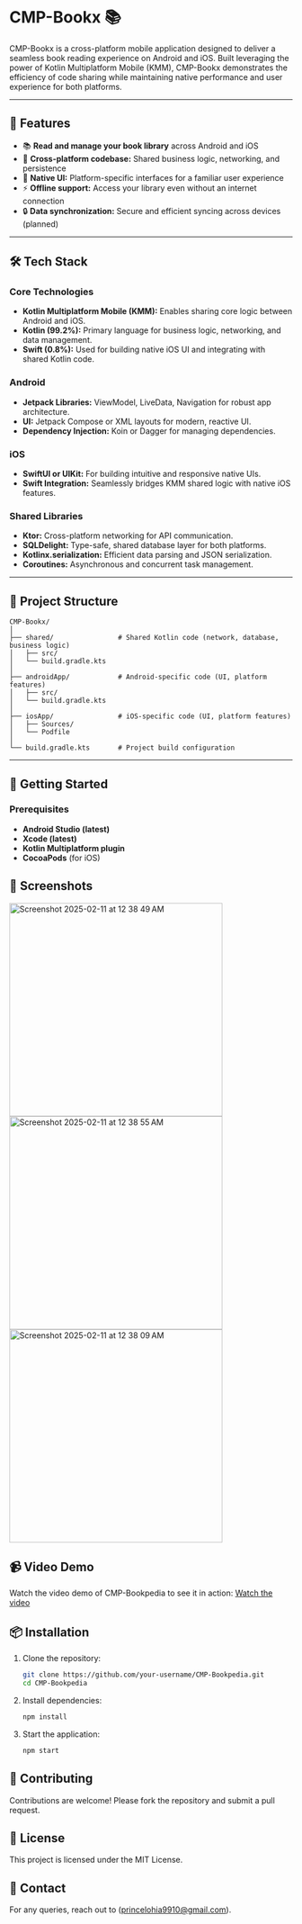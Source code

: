 # CMP-Bookx 📚

CMP-Bookx is a cross-platform mobile application designed to deliver a seamless book reading experience on Android and iOS. Built leveraging the power of Kotlin Multiplatform Mobile (KMM), CMP-Bookx demonstrates the efficiency of code sharing while maintaining native performance and user experience for both platforms.

---

## 🚀 Features

- 📚 **Read and manage your book library** across Android and iOS
- 🔄 **Cross-platform codebase:** Shared business logic, networking, and persistence
- 🎨 **Native UI:** Platform-specific interfaces for a familiar user experience
- ⚡ **Offline support:** Access your library even without an internet connection
- 🔒 **Data synchronization:** Secure and efficient syncing across devices (planned)

---

## 🛠️ Tech Stack

### Core Technologies

- **Kotlin Multiplatform Mobile (KMM):** Enables sharing core logic between Android and iOS.
- **Kotlin (99.2%):** Primary language for business logic, networking, and data management.
- **Swift (0.8%):** Used for building native iOS UI and integrating with shared Kotlin code.

### Android

- **Jetpack Libraries:** ViewModel, LiveData, Navigation for robust app architecture.
- **UI:** Jetpack Compose or XML layouts for modern, reactive UI.
- **Dependency Injection:** Koin or Dagger for managing dependencies.

### iOS

- **SwiftUI or UIKit:** For building intuitive and responsive native UIs.
- **Swift Integration:** Seamlessly bridges KMM shared logic with native iOS features.

### Shared Libraries

- **Ktor:** Cross-platform networking for API communication.
- **SQLDelight:** Type-safe, shared database layer for both platforms.
- **Kotlinx.serialization:** Efficient data parsing and JSON serialization.
- **Coroutines:** Asynchronous and concurrent task management.

---

## 📁 Project Structure

```
CMP-Bookx/
│
├── shared/                # Shared Kotlin code (network, database, business logic)
│   ├── src/
│   └── build.gradle.kts
│
├── androidApp/            # Android-specific code (UI, platform features)
│   ├── src/
│   └── build.gradle.kts
│
├── iosApp/                # iOS-specific code (UI, platform features)
│   ├── Sources/
│   └── Podfile
│
└── build.gradle.kts       # Project build configuration
```

---

## 🚦 Getting Started

### Prerequisites

- **Android Studio (latest)**
- **Xcode (latest)**
- **Kotlin Multiplatform plugin**
- **CocoaPods** (for iOS)


## 📸 Screenshots
<img width="379" alt="Screenshot 2025-02-11 at 12 38 49 AM" src="https://github.com/user-attachments/assets/4e4ffbdf-3992-4b05-818a-2d4df3397119" />
<img width="379" alt="Screenshot 2025-02-11 at 12 38 55 AM" src="https://github.com/user-attachments/assets/3e2760a5-5636-49ae-baf2-9d17fd4fd920" />
<img width="379" alt="Screenshot 2025-02-11 at 12 38 09 AM" src="https://github.com/user-attachments/assets/d3505c44-6e76-4bc5-9456-e0b69c25426e" />

## 📹 Video Demo
Watch the video demo of CMP-Bookpedia to see it in action:
[Watch the video](https://drive.google.com/file/d/1vsrbG2nE2DMoxk6k1fPutTU67l97Ait5/view?usp=sharing)


## 📦 Installation
1. Clone the repository:
   ```sh
   git clone https://github.com/your-username/CMP-Bookpedia.git
   cd CMP-Bookpedia
   ```
2. Install dependencies:
   ```sh
   npm install
   ```
3. Start the application:
   ```sh
   npm start
   ```

## 🤝 Contributing
Contributions are welcome! Please fork the repository and submit a pull request.

## 📄 License
This project is licensed under the MIT License.

## 📧 Contact
For any queries, reach out to (princelohia9910@gmail.com).



